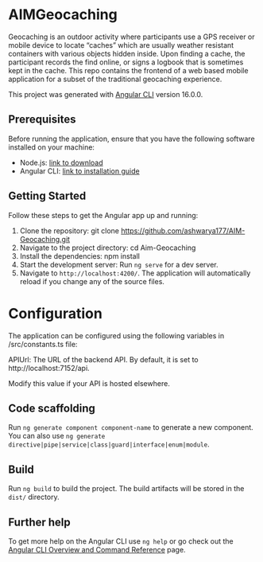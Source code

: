 # AIMGeocaching
Geocaching is an outdoor activity where participants use a GPS receiver or mobile device to locate “caches” which are usually weather resistant containers with various objects hidden inside. Upon finding a cache, the participant records the find online, or signs a logbook that is sometimes kept in the cache. This repo contains the frontend of a web based mobile application for a subset of the traditional geocaching experience.

This project was generated with [Angular CLI](https://github.com/angular/angular-cli) version 16.0.0.

## Prerequisites

Before running the application, ensure that you have the following software installed on your machine:

- Node.js: [link to download](https://nodejs.org/)
- Angular CLI: [link to installation guide](https://angular.io/cli)

## Getting Started

Follow these steps to get the Angular app up and running:

1. Clone the repository: git clone https://github.com/ashwarya177/AIM-Geocaching.git
2. Navigate to the project directory: cd Aim-Geocaching
3. Install the dependencies: npm install
4. Start the development server: Run `ng serve` for a dev server. 
5. Navigate to `http://localhost:4200/`. The application will automatically reload if you change any of the source files.

# Configuration
The application can be configured using the following variables in /src/constants.ts file:

APIUrl: The URL of the backend API. By default, it is set to http://localhost:7152/api. 

Modify this value if your API is hosted elsewhere.

## Code scaffolding

Run `ng generate component component-name` to generate a new component. You can also use `ng generate directive|pipe|service|class|guard|interface|enum|module`.

## Build

Run `ng build` to build the project. The build artifacts will be stored in the `dist/` directory.

## Further help

To get more help on the Angular CLI use `ng help` or go check out the [Angular CLI Overview and Command Reference](https://angular.io/cli) page.
